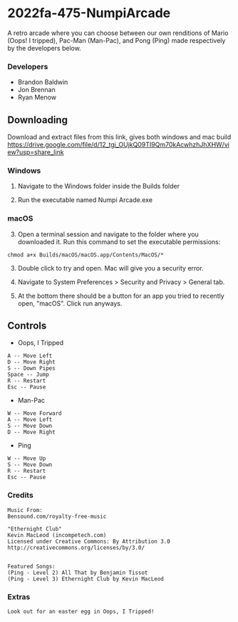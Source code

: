 # 2022fa-475-NumpiArcade
A retro arcade where you can choose between our own renditions of Mario (Oops! I tripped), Pac-Man (Man-Pac), and Pong (Ping) made respectively by the developers below.

### Developers 
- Brandon Baldwin
- Jon Brennan
- Ryan Menow

## Downloading
Download and extract files from this link, gives both windows and mac build
https://drive.google.com/file/d/12_tgi_OUjkQ09TI9Qm70kAcwhzhJhXHW/view?usp=share_link

### Windows
1. Navigate to the Windows folder inside the Builds folder

2. Run the executable named Numpi Arcade.exe

### macOS
3. Open a terminal session and navigate to the folder where you downloaded it. Run this command to set the executable permissions: 
```
chmod a+x Builds/macOS/macOS.app/Contents/MacOS/*
```

3. Double click to try and open. Mac will give you a security error.

4. Navigate to System Preferences > Security and Privacy > General tab. 

5. At the bottom there should be a button for an app you tried to recently open, "macOS". Click run anyways.


## Controls
- Oops, I Tripped
```
A -- Move Left
D -- Move Right
S -- Down Pipes
Space -- Jump
R -- Restart
Esc -- Pause
```
- Man-Pac
```
W -- Move Forward
A -- Move Left
S -- Move Down
D -- Move Right
```
- Ping
```
W -- Move Up
S -- Move Down
R -- Restart
Esc -- Pause
```


### Credits
```
Music From:
Bensound.com/royalty-free-music

"Ethernight Club"
Kevin MacLeod (incompetech.com)
Licensed under Creative Commons: By Attribution 3.0
http://creativecommons.org/licenses/by/3.0/


Featured Songs:
(Ping - Level 2) All That by Benjamin Tissot
(Ping - Level 3) Ethernight Club by Kevin MacLeod
```

### Extras
```
Look out for an easter egg in Oops, I Tripped!
```
